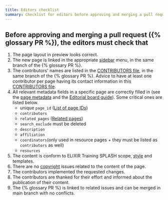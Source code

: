```yaml
---
title: Editors checklist
summary: Checklist for editors before approving and merging a pull request ({% glossary PR %}).
---
```


## Before approving and merging a pull request ({% glossary PR %}), the editors must check that
1. The page layout in preview looks correct.
2. The new page is linked in the appropriate [sidebar](https://github.com/elixir-europe-training/ELIXIR-Training-SPLASH/tree/master/_data/sidebars) menu, in the same branch of the {% glossary PR %}.
3. The contributors' names are listed in the [CONTRIBUTORS file](https://github.com/elixir-europe-training/ELIXIR-Training-SPLASH/blob/master/_data/CONTRIBUTORS.yaml), in the same branch of the {% glossary PR %}. Advice to have at least one  contributor per page having its contact information in this  [CONTRIBUTORS file](https://github.com/elixir-europe-training/ELIXIR-Training-SPLASH/blob/master/_data/CONTRIBUTORS.yaml).
4. All relevant metadata fields in a specific page are correctly filled in (see the [page metadata](page_metadata) and the [Editorial board guide](editorial_board_guide)). Some critical ones are listed below.
   * unique `page_id` ([List of page IDs](website_overview))
   * `contributors`
   * `related_pages` ([Related pages](editorial_board_guide.html#related-pages))
   * `search_exclude` must be deleted
   * `description`
   * `affiliation`
   * `coordinators`(only used in resource pages + they must be listed as `contributors` as well)
   * `resources`
5. The content is conform to ELIXIR Training SPLASH scope, [style](style_guide) and templates.
6. There are no [copyright](copyright) issues related to the content of the page.
7. The contributors implemented the requested changes.
8. The contributors are thanked for their effort and informed about the publication of their content.
9. The {% glossary PR %} is linked to related issues and can be merged in main branch with no conflicts.
